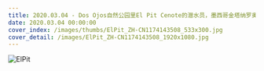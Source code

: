 ```yaml
---
title: 2020.03.04 - Dos Ojos自然公园里El Pit Cenote的潜水员，墨西哥金塔纳罗奥 (© Christia Vizl/Tandem Stills + Motion)
date: 2020.03.04 00:00:00
cover_index: /images/thumbs/ElPit_ZH-CN1174143508_533x300.jpg
cover_detail: /images/ElPit_ZH-CN1174143508_1920x1080.jpg
---
```


![ElPit](/images/ElPit_ZH-CN1174143508_1920x1080.jpg)
